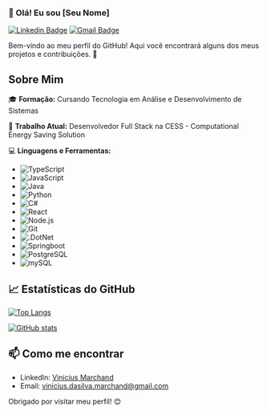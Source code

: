 ### 👋 Olá! Eu sou [Seu Nome]

[![Linkedin Badge](https://img.shields.io/badge/-ViniciusMarchand-blue?style=flat-square&logo=Linkedin&logoColor=white&link=https://www.linkedin.com/in/ViniciusMarchand/)](https://www.linkedin.com/in/vinicius-marchand-31aa7824b/)
[![Gmail Badge](https://img.shields.io/badge/-vinicius.dasilva.marchand@gmail.com-c14438?style=flat-square&logo=Gmail&logoColor=white&link=mailto:vinicius.dasilva.marchand@gmail.com)](mailto:vinicius.dasilva.marchand@gmail.com@gmail.com)

Bem-vindo ao meu perfil do GitHub! Aqui você encontrará alguns dos meus projetos e contribuições. 🚀

## Sobre Mim

🎓 **Formação:** Cursando Tecnologia em Análise e Desenvolvimento de Sistemas

💼 **Trabalho Atual:** Desenvolvedor Full Stack na CESS - Computational Energy Saving Solution

💻 **Linguagens e Ferramentas:**
- ![TypeScript](https://img.shields.io/badge/-TypeScipt-333333?style=flat&logo=typescript)
- ![JavaScript](https://img.shields.io/badge/-JavaScript-333333?style=flat&logo=javascript)
- ![Java](https://img.shields.io/badge/Java-%3333333.svg??style=for-the-badge&logo=openjdk&logoColor=white)
- ![Python](https://img.shields.io/badge/-Python-333333?style=flat&logo=python)
- ![C#](https://img.shields.io/badge/-Csharp-333333?style=flat&logo=csharp)
- ![React](https://img.shields.io/badge/-React-333333?style=flat&logo=react)
- ![Node.js](https://img.shields.io/badge/-Node.js-333333?style=flat&logo=node.js)
- ![Git](https://img.shields.io/badge/-Git-333333?style=flat&logo=git)
- ![.DotNet](https://img.shields.io/badge/-DotNet-333333?style=flat&logo=.net)
- ![Springboot](https://img.shields.io/badge/-Springboot-333333?style=flat&logo=springboot)
- ![PostgreSQL](https://img.shields.io/badge/-postgreSQL-333333?style=flat&logo=postgresql)
- ![mySQL](https://img.shields.io/badge/-mySQL-333333?style=flat&logo=mySQL)

## 📈 Estatísticas do GitHub

[![Top Langs](https://github-readme-stats.vercel.app/api/top-langs/?username=ViniciusMarchand&layout=compact&theme=dark)](https://github.com/viniciusmarchand)

[![GitHub stats](https://github-readme-stats.vercel.app/api?username=ViniciusMarchand&show_icons=true&theme=dark)](https://github.com/viniciusmarchand)

<!-- ## 🚀 Projetos em Destaque

- [**Projeto 1**](https://github.com/seu-nome/projeto-1): Descrição breve do projeto.
- [**Projeto 2**](https://github.com/seu-nome/projeto-2): Descrição breve do projeto.
- [**Projeto 3**](https://github.com/seu-nome/projeto-3): Descrição breve do projeto. -->

## 📫 Como me encontrar

- LinkedIn: [Vinicius Marchand](https://www.linkedin.com/in/vinicius-marchand-31aa7824b/)
- Email: [vinicius.dasilva.marchand@gmail.com](mailto:vinicius.dasilva.marchand@gmail.com)

Obrigado por visitar meu perfil! 😊
